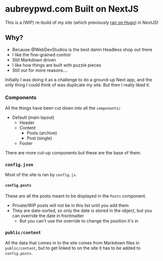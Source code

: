 # aubreypwd.com Built on NextJS

This is a (WIP) re-build of my site (which previously [ran on Hugo](https://github.com/aubreypwd/aubreypwd.github.io-hugo)) in NextJS!

## Why?

- Because @WebDevStudios is the best damn Headless shop out there
- I like the fine-grained control
- Still Markdown driven
- I like how things are built with puzzle pieces
- Still out for more reasons....

Initially I was doing it as a challenge to do a ground-up Next app, and the only thing I could think of was duplicate my site. But then I really liked it.

### Components

All the things have been cut down into all the `components/`

- Default (main layout)
    + Header
    + Content
        * Posts (archive)
        * Post (single)
    + Footer

There are more cut-up components but these are the base of them.

### `config.json`

Most of the site is ran by `config.js`.

#### `config.posts`

These are all the posts meant to be displayed in the `Posts` component.

- Private/WIP posts will not be in this list until you add them
- They are date-sorted, so only the date is stored in the object, but you can override the date in frontmatter
    + But you can't use the override to change the position it's in

### `public/content`

All the data that comes in to the site comes from Markdown files in `public/content`, but to get linked to on the site it has to be added to `config.posts`.
